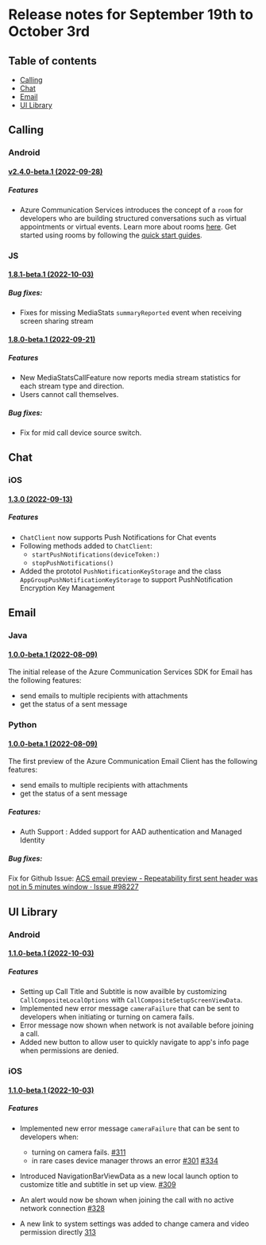 # Release notes for September 19th to October 3rd

## Table of contents

* [Calling](#calling)
* [Chat](#chat)
* [Email](#email)
* [UI Library](#ui-library)

## Calling

### Android
#### [v2.4.0-beta.1 (2022-09-28)](https://github.com/Azure/Communication/blob/master/releasenotes/acs-calling-android-sdk-release-notes.md#v240-beta1-2022-09-28)
##### Features
- Azure Communication Services introduces the concept of a `room` for developers who are building structured conversations such as virtual appointments or virtual events. Learn more about rooms [here](https://learn.microsoft.com/azure/communication-services/concepts/rooms/room-concept). Get started using rooms by following the [quick start guides](https://learn.microsoft.com/azure/communication-services/quickstarts/rooms/get-started-rooms).

### JS
#### [1.8.1-beta.1 (2022-10-03)](https://github.com/Azure/Communication/blob/master/releasenotes/acs-javascript-calling-library-release-notes.md#181-beta1-2022-10-03)
##### Bug fixes:
- Fixes for missing MediaStats `summaryReported` event when receiving screen sharing stream

#### [1.8.0-beta.1 (2022-09-21)](https://github.com/Azure/Communication/blob/master/releasenotes/acs-javascript-calling-library-release-notes.md#180-beta1-2022-09-21)
##### Features
- New MediaStatsCallFeature now reports media stream statistics for each stream type and direction.
- Users cannot call themselves.

##### Bug fixes:
- Fix for mid call device source switch.

## Chat

### iOS
#### [1.3.0 (2022-09-13)](https://github.com/Azure/azure-sdk-for-ios/blob/main/sdk/communication/AzureCommunicationChat/CHANGELOG.md#130-2022-09-13)
##### Features
- `ChatClient` now supports Push Notifications for Chat events
- Following methods added to `ChatClient`:
  - `startPushNotifications(deviceToken:)`
  - `stopPushNotifications()`
- Added the prototol `PushNotificationKeyStorage` and the class `AppGroupPushNotificationKeyStorage` to support PushNotification Encryption Key Management

## Email

### Java
#### [1.0.0-beta.1 (2022-08-09)](https://github.com/Azure/azure-sdk-for-java/blob/main/sdk/communication/azure-communication-email/CHANGELOG.md)
The initial release of the Azure Communication Services SDK for Email has the following features:
- send emails to multiple recipients with attachments
- get the status of a sent message

### Python
#### [1.0.0-beta.1 (2022-08-09)](https://github.com/Azure/azure-sdk-for-python/blob/main/sdk/communication/azure-communication-email/CHANGELOG.md)
The first preview of the Azure Communication Email Client has the following features:
- send emails to multiple recipients with attachments
- get the status of a sent message

##### Features:
- Auth Support : Added support for AAD authentication and Managed Identity

##### Bug fixes:
Fix for Github Issue: [ACS email preview - Repeatability first sent header was not in 5 minutes window · Issue #98227](https://github.com/MicrosoftDocs/azure-docs/issues/98227)

## UI Library

### Android
#### [1.1.0-beta.1 (2022-10-03)](https://github.com/Azure/communication-ui-library-android/blob/release/calling-v1.1.0-beta.1/docs/CHANGELOG_UI_CALLING.md#110-beta1-2022-10-03)

##### Features
- Setting up Call Title and Subtitle is now availble by customizing `CallCompositeLocalOptions` with `CallCompositeSetupScreenViewData`.
- Implemented new error message `cameraFailure` that can be sent to developers when initiating or turning on camera fails.
- Error message now shown when network is not available before joining a call.
- Added new button to allow user to quickly navigate to app's info page when permissions are denied.

### iOS
#### [1.1.0-beta.1 (2022-10-03)](https://github.com/Azure/communication-ui-library-ios/blob/release/AzureCommunicationUI_1.1.0-beta.1/AzureCommunicationUI/sdk/AzureCommunicationUICalling/CHANGELOG.md#110-beta1-2022-10-03)

##### Features
- Implemented new error message `cameraFailure` that can be sent to developers when:
    - turning on camera fails. [#311](https://github.com/Azure/communication-ui-library-ios/pull/311)
    - in rare cases device manager throws an error [#301](https://github.com/Azure/communication-ui-library-ios/pull/301) [#334](https://github.com/Azure/communication-ui-library-ios/pull/334)
    
- Introduced NavigationBarViewData as a new local launch option to customize title and subtitle in set up view. [#309](https://github.com/Azure/communication-ui-library-ios/pull/309)
- An alert would now be shown when joining the call with no active network connection [#328](https://github.com/Azure/communication-ui-library-ios/pull/328)
- A new link to system settings was added to change camera and video permission directly [313](https://github.com/Azure/communication-ui-library-ios/pull/313)

